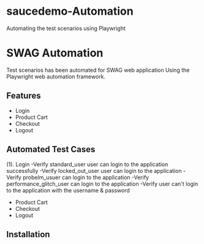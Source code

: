 # saucedemo-Automation
Automating the test scenarios using Playwright 

# SWAG Automation

Test scenarios has been automated for SWAG web application Using the Playwright web automation framework.

## Features
- Login
- Product Cart
- Checkout
- Logout

## Automated Test Cases
(1).  Login 
-Verify standard_user user can login to the application successfully
-Verify locked_out_user user can login to the application 
-Verify probelm_usuer can login to the application
-Verify performance_glitch_user can login to the application
-Verify user can't login to the application with the username & password

 - Product Cart
 - Checkout
 - Logout

## Installation







